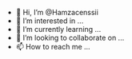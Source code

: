 - 👋 Hi, I’m @Hamzacenssii
- 👀 I’m interested in ...
- 🌱 I’m currently learning ...
- 💞️ I’m looking to collaborate on ...
- 📫 How to reach me ...

<!---
Hamzacenssii/Hamzacenssii is a ✨ special ✨ repository because its `README.md` (this file) appears on your GitHub profile.
You can click the Preview link to take a look at your changes.
--->
